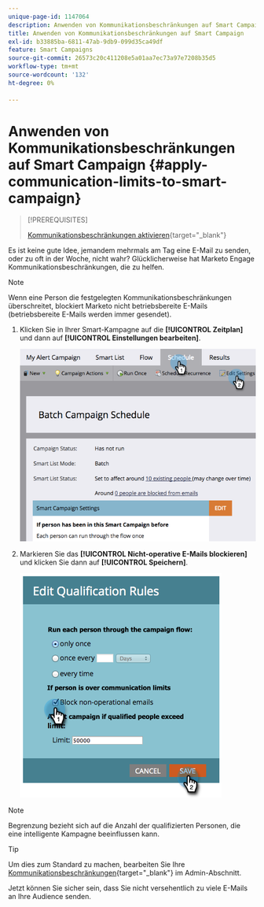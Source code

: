 ```yaml
---
unique-page-id: 1147064
description: Anwenden von Kommunikationsbeschränkungen auf Smart Campaign - Marketo-Dokumente - Produktdokumentation
title: Anwenden von Kommunikationsbeschränkungen auf Smart Campaign
exl-id: b33885ba-6811-47ab-9db9-099d35ca49df
feature: Smart Campaigns
source-git-commit: 26573c20c411208e5a01aa7ec73a97e7208b35d5
workflow-type: tm+mt
source-wordcount: '132'
ht-degree: 0%

---
```


# Anwenden von Kommunikationsbeschränkungen auf Smart Campaign {#apply-communication-limits-to-smart-campaign}

>[!PREREQUISITES]
>
>[Kommunikationsbeschränkungen aktivieren](/help/marketo/product-docs/administration/email-setup/enable-communication-limits.md){target="_blank"}

Es ist keine gute Idee, jemandem mehrmals am Tag eine E-Mail zu senden, oder zu oft in der Woche, nicht wahr? Glücklicherweise hat Marketo Engage Kommunikationsbeschränkungen, die zu helfen.

>[!NOTE]
>
>Wenn eine Person die festgelegten Kommunikationsbeschränkungen überschreitet, blockiert Marketo nicht betriebsbereite E-Mails (betriebsbereite E-Mails werden immer gesendet).

1. Klicken Sie in Ihrer Smart-Kampagne auf die **[!UICONTROL Zeitplan]** und dann auf **[!UICONTROL Einstellungen bearbeiten]**.

   ![](assets/apply-communication-limits-to-smart-campaign-1.png)

1. Markieren Sie das **[!UICONTROL Nicht-operative E-Mails blockieren]** und klicken Sie dann auf **[!UICONTROL Speichern]**.

   ![](assets/apply-communication-limits-to-smart-campaign-2.png)

>[!NOTE]
>
>Begrenzung bezieht sich auf die Anzahl der qualifizierten Personen, die eine intelligente Kampagne beeinflussen kann.

>[!TIP]
>
>Um dies zum Standard zu machen, bearbeiten Sie Ihre [Kommunikationsbeschränkungen](/help/marketo/product-docs/administration/email-setup/enable-communication-limits.md){target="_blank"} im Admin-Abschnitt.

Jetzt können Sie sicher sein, dass Sie nicht versehentlich zu viele E-Mails an Ihre Audience senden.
